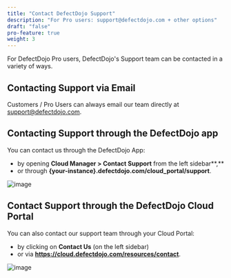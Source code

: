 ```yaml
---
title: "Contact DefectDojo Support"
description: "For Pro users: support@defectdojo.com + other options"
draft: "false"
pro-feature: true
weight: 3
---
```


For DefectDojo Pro users, DefectDojo's Support team can be contacted in a variety of ways.

## Contacting Support via Email

Customers / Pro Users can always email our team directly at [support@defectdojo.com](mailto:support@defectdojo.com).

## Contacting Support through the DefectDojo app

You can contact us through the DefectDojo App:

* by opening **Cloud Manager \> Contact Support** from the left sidebar**,**
* or through **{your\-instance}.defectdojo.com/cloud\_portal/support**.

![image](images/contact_defectdojo_support.png)

## Contact Support through the DefectDojo Cloud Portal

You can also contact our support team through your Cloud Portal:

* by clicking on **Contact Us** (on the left sidebar)
* or via **<https://cloud.defectdojo.com/resources/contact>**.

![image](images/contact_defectdojo_support_2.png)